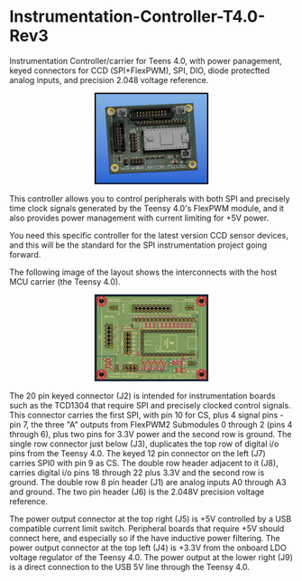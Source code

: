 # Instrumentation-Controller-T4.0-Rev3
Instrumentation Controller/carrier for Teens 4.0, with power panagement, keyed connectors for CCD (SPI+FlexPWM), SPI, DIO, diode protecfted analog inputs, and precision 2.048 voltage reference.

<p align="center">
<img src="Images/Controller_T4_R3_top.jpg" width="40%">
</p>

This controller allows you to control peripherals with both SPI and precisely time clock signals generated by the Teensy 4.0's FlexPWM module, and it also provides power management with current limiting for +5V power.

You need this specific controller for the latest version CCD sensor devices, and this will be the standard for the SPI instrumentation project going forward.

The following image of the layout shows the interconnects with the host MCU carrier (the Teensy 4.0).

<p align="center">
<img src="Images/Layout1.jpg" width="40%">
</p>

The 20 pin keyed connector (J2) is intended for instrumentation boards such as the TCD1304 that require SPI and precisely clocked control signals.  This connector carries the first SPI, with pin 10 for CS, plus 4 signal pins - pin 7, the three "A" outputs from FlexPWM2 Submodules 0 through 2 (pins 4 through 6), plus two pins for 3.3V power and the second row is ground.
The single row connector just below (J3), duplicates the top row of digital i/o pins from the Teensy 4.0.
The keyed 12 pin connector on the left (J7) carries SPI0 with pin 9 as CS.
The double row header adjacent to it (J8), carries digital i/o pins 18 through 22 plus 3.3V and the second row is ground.
The double row 8 pin header (J1) are analog inputs A0 through A3 and ground.
The two pin header (J6) is the 2.048V precision voltage reference.

The power output connector at the top right (J5) is +5V controlled by a USB compatible current limit switch.  Peripheral boards that require +5V should connect here, and especially so if the have inductive power filtering. 
The power output connector at the top left (J4) is +3.3V from the onboard LDO voltage regulator of the Teensy 4.0.
The power output at the lower right (J9) is a direct connection to the USB 5V line through the Teensy 4.0.


